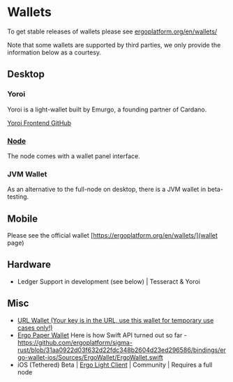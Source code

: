 # Wallets

To get stable releases of wallets please see [ergoplatform.org/en/wallets/](https://ergoplatform.org/en/wallets/)

Note that some wallets are supported by third parties, we only provide the information below as a courtesy.


## Desktop

### Yoroi

Yoroi is a light-wallet built by Emurgo, a founding partner of Cardano. 

[Yoroi Frontend GitHub](https://github.com/Emurgo/yoroi-frontend)

### [Node](/node)

The node comes with a wallet panel interface. 

### JVM Wallet

As an alternative to the full-node on desktop, there is a JVM wallet in beta-testing.


## Mobile

Please see the official wallet [https://ergoplatform.org/en/wallets/](wallet page)



## Hardware

- Ledger Support in development (see below)  | Tesseract & Yoroi

## Misc

- [URL Wallet (Your key is in the URL, use this wallet for temporary use cases only!)](https://erg.urlwallet.org/)
- [Ergo Paper Wallet](https://anon-br.github.io/ergo-paper-wallet/)
Here is how Swift API turned out so far - https://github.com/ergoplatform/sigma-rust/blob/31aa0922d03f632d22fdc348b2604d23ed296586/bindings/ergo-wallet-ios/Sources/ErgoWallet/ErgoWallet.swift
- iOS (Tethered) Beta | [Ergo Light Client](https://github.com/bjenkinsgit/ErgoIOSLiteClient.git) | Community | Requires a full node
